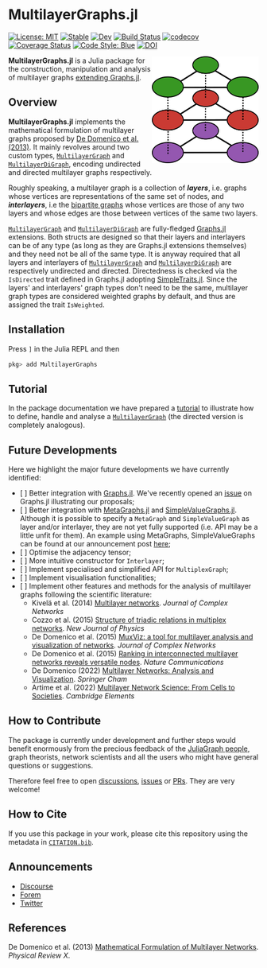 # MultilayerGraphs.jl 

[![License: MIT](https://img.shields.io/badge/License-MIT-green.svg)](https://github.com/JuliaGraphs/MultilayerGraphs.jl/blob/main/LICENSE)
[![Stable](https://img.shields.io/badge/docs-stable-blue.svg)](https://juliagraphs.org/MultilayerGraphs.jl/stable)
[![Dev](https://img.shields.io/badge/docs-dev-blue.svg)](https://juliagraphs.org/MultilayerGraphs.jl/dev)
[![Build Status](https://github.com/JuliaGraphs/MultilayerGraphs.jl/actions/workflows/CI.yml/badge.svg?branch=main)](https://github.com/JuliaGraphs/MultilayerGraphs.jl/actions/workflows/CI.yml?query=branch%3Amain)
[![codecov](https://codecov.io/gh/JuliaGraphs/MultilayerGraphs.jl/branch/main/graph/badge.svg?token=Z758JuxDJX)](https://codecov.io/gh/JuliaGraphs/MultilayerGraphs.jl)
[![Coverage Status](https://coveralls.io/repos/github/JuliaGraphs/MultilayerGraphs.jl/badge.svg?branch=main)](https://coveralls.io/github/JuliaGraphs/MultilayerGraphs.jl?branch=main)
[![Code Style: Blue](https://img.shields.io/badge/code%20style-blue-4495d1.svg)](https://github.com/invenia/BlueStyle)
[![DOI](https://zenodo.org/badge/490352002.svg)](https://zenodo.org/badge/latestdoi/490352002)

<img align="right" width="215" height="215" src="https://github.com/JuliaGraphs/MultilayerGraphs.jl/blob/main/docs/src/assets/logo.png?raw=true">

**MultilayerGraphs.jl** is a Julia package for the construction, manipulation and analysis of multilayer graphs [extending Graphs.jl](https://juliagraphs.org/Graphs.jl/dev/ecosystem/interface/).

## Overview

**MultilayerGraphs.jl** implements the mathematical formulation of multilayer graphs proposed by [De Domenico et al. (2013)](https://doi.org/10.1103/PhysRevX.3.041022). It mainly revolves around two custom types, [`MultilayerGraph`](https://juliagraphs.org/MultilayerGraphs.jl/dev/internals/#MultilayerGraphs.MultilayerGraph) and [`MultilayerDiGraph`](https://juliagraphs.org/MultilayerGraphs.jl/dev/internals/#MultilayerGraphs.MultilayerDiGraph), encoding undirected and directed multilayer graphs respectively.

Roughly speaking, a multilayer graph is a collection of ***layers***, i.e. graphs whose vertices are representations of the same set of nodes, and ***interlayers***, i.e the [bipartite graphs](https://en.wikipedia.org/wiki/Bipartite_graph) whose vertices are those of any two layers and whose edges are those between vertices of the same two layers.

[`MultilayerGraph`](https://juliagraphs.org/MultilayerGraphs.jl/dev/internals/#MultilayerGraphs.MultilayerGraph) and [`MultilayerDiGraph`](https://juliagraphs.org/MultilayerGraphs.jl/dev/internals/#MultilayerGraphs.MultilayerDiGraph) are fully-fledged [Graphs.jl](https://github.com/JuliaGraphs/Graphs.jl) extensions. Both structs are designed so that their layers and interlayers can be of any type (as long as they are Graphs.jl extensions themselves) and they need not be all of the same type. It is anyway required that all layers and interlayers of [`MultilayerGraph`](https://juliagraphs.org/MultilayerGraphs.jl/dev/internals/#MultilayerGraphs.MultilayerGraph) and [`MultilayerDiGraph`](https://juliagraphs.org/MultilayerGraphs.jl/dev/internals/#MultilayerGraphs.MultilayerDiGraph) are respectively undirected and directed. Directedness is checked via the `IsDirected` trait defined in Graphs.jl adopting [SimpleTraits.jl](https://github.com/mauro3/SimpleTraits.jl). Since the layers' and interlayers' graph types don't need to be the same, multilayer graph types are considered weighted graphs by default, and thus are assigned the trait `IsWeighted`.

## Installation

Press `]` in the Julia REPL and then

```julia
pkg> add MultilayerGraphs
```

## Tutorial

In the package documentation we have prepared a [tutorial](https://juliagraphs.org/MultilayerGraphs.jl/stable/#Tutorial) to illustrate how to define, handle and analyse a [`MultilayerGraph`](https://juliagraphs.org/MultilayerGraphs.jl/dev/internals/#MultilayerGraphs.MultilayerGraph) (the directed version is completely analogous).

## Future Developments

Here we highlight the major future developments we have currently identified:

- [ ] Better integration with [Graphs.jl](https://github.com/JuliaGraphs/Graphs.jl). We've recently opened an [issue](https://github.com/JuliaGraphs/Graphs.jl/issues/165) on Graphs.jl illustrating our proposals;
- [ ] Better integration with [MetaGraphs.jl](https://github.com/JuliaGraphs/MetaGraphs.jl) and [SimpleValueGraphs.jl](https://github.com/simonschoelly/SimpleValueGraphs.jl). Although it is possible to specify a `MetaGraph` and `SimpleValueGraph` as layer and/or interlayer, they are not yet fully supported (i.e. API may be a little unfit for them). An example using MetaGraphs, SimpleValueGraphs can be found at our announcement post [here]();
- [ ] Optimise the adjacency tensor;
- [ ] More intuitive constructor for `Interlayer`;
- [ ] Implement specialised and simplified API for `MultiplexGraph`;
- [ ] Implement visualisation functionalities;
- [ ] Implement other features and methods for the analysis of multilayer graphs following the scientific literature:
  - Kivelä et al. (2014) [Multilayer networks](https://doi.org/10.1093/comnet/cnu016). *Journal of Complex Networks*
  - Cozzo et al. (2015) [Structure of triadic relations in multiplex networks](https://doi.org/10.1088/1367-2630/17/7/073029). *New Journal of Physics*
  - De Domenico et al. (2015) [MuxViz: a tool for multilayer analysis and visualization of networks](https://doi.org/10.1093/comnet/cnu038). *Journal of Complex Networks*
  - De Domenico et al. (2015) [Ranking in interconnected multilayer networks reveals versatile nodes](https://doi.org/10.1038/ncomms7868). *Nature Communications*
  - De Domenico (2022) [Multilayer Networks: Analysis and Visualization](https://doi.org/10.1007/978-3-030-75718-2). *Springer Cham*
  - Artime et al. (2022) [Multilayer Network Science: From Cells to Societies](https://doi.org/10.1017/9781009085809). *Cambridge Elements*

## How to Contribute

The package is currently under development and further steps would benefit enormously from the precious feedback of the [JuliaGraph people](https://github.com/orgs/JuliaGraphs/people), graph theorists, network scientists and all the users who might have general questions or suggestions. 

Therefore feel free to open [discussions](https://github.com/JuliaGraphs/MultilayerGraphs.jl/discussions), [issues](https://github.com/JuliaGraphs/MultilayerGraphs.jl/issues) or [PRs](https://github.com/JuliaGraphs/MultilayerGraphs.jl/pulls). They are very welcome!   

## How to Cite

If you use this package in your work, please cite this repository using the metadata in [`CITATION.bib`](https://github.com/JuliaGraphs/MultilayerGraphs.jl/blob/main/CITATION.bib).

## Announcements 

- [Discourse](https://discourse.julialang.org/t/ann-multilayergraphs-jl-a-package-to-construct-handle-and-analyse-multilayer-graphs/85988)
- [Forem](https://forem.julialang.org/inphyt/ann-multilayergraphsjl-a-package-to-construct-handle-and-analyse-multilayer-graphs-3k22)
- [Twitter](https://twitter.com/In_Phy_T/status/1560594513189638146)

## References

De Domenico et al. (2013) [Mathematical Formulation of Multilayer Networks](https://doi.org/10.1103/PhysRevX.3.041022). *Physical Review X*.
